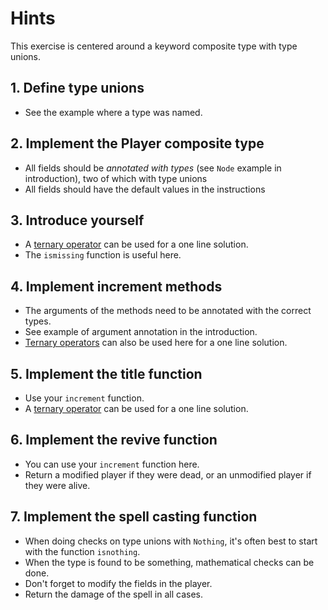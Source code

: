 # Hints

This exercise is centered around a keyword composite type with type unions.

## 1. Define type unions

- See the example where a type was named.

## 2. Implement the Player composite type

- All fields should be *annotated with types* (see `Node` example in introduction), two of which with type unions
- All fields should have the default values in the instructions

## 3. Introduce yourself

- A [ternary operator][control-flow] can be used for a one line solution.
- The `ismissing` function is useful here.

## 4. Implement increment methods

- The arguments of the methods need to be annotated with the correct types.
- See example of argument annotation in the introduction.
- [Ternary operators][control-flow] can also be used here for a one line solution.

## 5. Implement the title function

- Use your `increment` function.
- A [ternary operator][control-flow] can be used for a one line solution.

## 6. Implement the revive function

- You can use your `increment` function here.
- Return a modified player if they were dead, or an unmodified player if they were alive.

## 7. Implement the spell casting function

- When doing checks on type unions with `Nothing`, it's often best to start with the function `isnothing`.
- When the type is found to be something, mathematical checks can be done.
- Don't forget to modify the fields in the player.
- Return the damage of the spell in all cases.

[control-flow]: https://docs.julialang.org/en/v1/manual/control-flow/#man-conditional-evaluation
